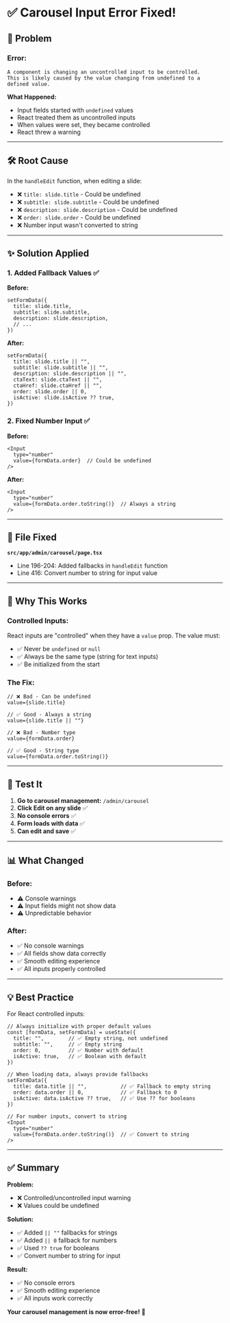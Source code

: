# ✅ Carousel Input Error Fixed!

## 🔧 **Problem**

### **Error:**
```
A component is changing an uncontrolled input to be controlled.
This is likely caused by the value changing from undefined to a defined value.
```

**What Happened:**
- Input fields started with `undefined` values
- React treated them as uncontrolled inputs
- When values were set, they became controlled
- React threw a warning

---

## 🛠️ **Root Cause**

In the `handleEdit` function, when editing a slide:
- ❌ `title: slide.title` - Could be undefined
- ❌ `subtitle: slide.subtitle` - Could be undefined  
- ❌ `description: slide.description` - Could be undefined
- ❌ `order: slide.order` - Could be undefined
- ❌ Number input wasn't converted to string

---

## ✨ **Solution Applied**

### **1. Added Fallback Values** ✅

**Before:**
```tsx
setFormData({
  title: slide.title,
  subtitle: slide.subtitle,
  description: slide.description,
  // ...
})
```

**After:**
```tsx
setFormData({
  title: slide.title || "",
  subtitle: slide.subtitle || "",
  description: slide.description || "",
  ctaText: slide.ctaText || "",
  ctaHref: slide.ctaHref || "",
  order: slide.order || 0,
  isActive: slide.isActive ?? true,
})
```

### **2. Fixed Number Input** ✅

**Before:**
```tsx
<Input
  type="number"
  value={formData.order}  // Could be undefined
/>
```

**After:**
```tsx
<Input
  type="number"
  value={formData.order.toString()}  // Always a string
/>
```

---

## 📁 **File Fixed**

**`src/app/admin/carousel/page.tsx`**
- Line 196-204: Added fallbacks in `handleEdit` function
- Line 416: Convert number to string for input value

---

## 🎯 **Why This Works**

### **Controlled Inputs:**
React inputs are "controlled" when they have a `value` prop. The value must:
- ✅ Never be `undefined` or `null`
- ✅ Always be the same type (string for text inputs)
- ✅ Be initialized from the start

### **The Fix:**
```tsx
// ❌ Bad - Can be undefined
value={slide.title}

// ✅ Good - Always a string
value={slide.title || ""}

// ❌ Bad - Number type
value={formData.order}

// ✅ Good - String type
value={formData.order.toString()}
```

---

## 🧪 **Test It**

1. **Go to carousel management:** `/admin/carousel`
2. **Click Edit on any slide** ✅
3. **No console errors** ✅
4. **Form loads with data** ✅
5. **Can edit and save** ✅

---

## 📊 **What Changed**

### **Before:**
- ⚠️ Console warnings
- ⚠️ Input fields might not show data
- ⚠️ Unpredictable behavior

### **After:**
- ✅ No console warnings
- ✅ All fields show data correctly
- ✅ Smooth editing experience
- ✅ All inputs properly controlled

---

## 💡 **Best Practice**

For React controlled inputs:

```tsx
// Always initialize with proper default values
const [formData, setFormData] = useState({
  title: "",        // ✅ Empty string, not undefined
  subtitle: "",     // ✅ Empty string
  order: 0,         // ✅ Number with default
  isActive: true,   // ✅ Boolean with default
})

// When loading data, always provide fallbacks
setFormData({
  title: data.title || "",           // ✅ Fallback to empty string
  order: data.order || 0,            // ✅ Fallback to 0
  isActive: data.isActive ?? true,   // ✅ Use ?? for booleans
})

// For number inputs, convert to string
<Input
  type="number"
  value={formData.order.toString()}  // ✅ Convert to string
/>
```

---

## ✅ **Summary**

**Problem:**
- ❌ Controlled/uncontrolled input warning
- ❌ Values could be undefined

**Solution:**
- ✅ Added `|| ""` fallbacks for strings
- ✅ Added `|| 0` fallback for numbers
- ✅ Used `?? true` for booleans
- ✅ Convert number to string for input

**Result:**
- ✅ No console errors
- ✅ Smooth editing experience
- ✅ All inputs work correctly

**Your carousel management is now error-free!** 🎉
